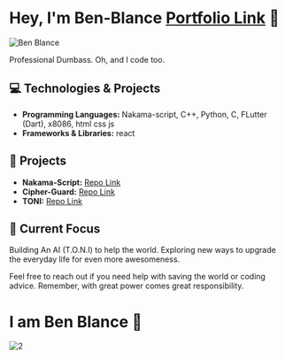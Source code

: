 # Hey, I'm **Ben-Blance** [Portfolio Link](https://github.com/ben-blance/nakama-script) 👋

![Ben Blance](https://github.com/ben-blance/ben-blance/assets/147723363/a034da07-cb28-4297-9845-6aafeaff16ad)

Professional Dumbass. Oh, and I code too.

## 💻 Technologies & Projects

- **Programming Languages:** Nakama-script, C++, Python, C, FLutter (Dart), x8086, html css js
- **Frameworks & Libraries:** react

## 🔧 Projects

- **Nakama-Script:** [Repo Link](https://github.com/ben-blance/nakama-script)
- **Cipher-Guard:** [Repo Link](https://github.com/ben-blance/cipher_guard)
- **TONI:** [Repo Link](https://github.com/ben-blance/TONI)

## 🚀 Current Focus

Building An AI (T.O.N.I) to help the world. Exploring new ways to upgrade the everyday life for even more awesomeness.

Feel free to reach out if you need help with saving the world or coding advice. Remember, with great power comes great responsibility.

# I am Ben Blance 🚀

![2](https://github.com/ben-blance/ben-blance/assets/147723363/2ed80888-12e5-454c-a9fc-d803fbd48900)

